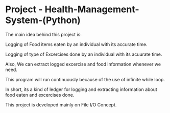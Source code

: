 # Project - Health-Management-System-(Python)

The main idea behind this project is:

Logging of Food items eaten by an individual with its accurate time.

Logging of type of Excercises done by an individual with its acuurate time.

Also, We can extract logged excercise and food information whenever we need.

This program will run continuously because of the use of infinite while loop.

In short, its a kind of ledger for logging and extracting information about food eaten and excercises done.

This project is developed mainly on File I/O Concept.
